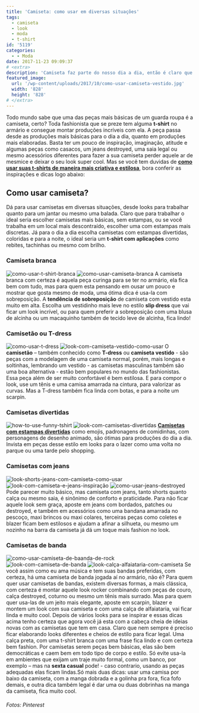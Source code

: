 ```yaml
---
title: 'Camiseta: como usar em diversas situações'
tags:
  - camiseta
  - look
  - moda
  - t-shirt
id: '5119'
categories:
  - - Moda
date: 2017-11-23 09:09:37
# <extra>
description: 'Camiseta faz parte do nosso dia a dia, então é claro que todo mundo quer aprender como usar camiseta em diversas situações de nossa vida. Vem aprender e se inspirar'
featured_image: 
  url: '/wp-content/uploads/2017/10/como-usar-camiseta-vestido.jpg'
  width: '828'
  height: '828'
# </extra>
---
```


Todo mundo sabe que uma das peças mais básicas de um guarda roupa é a camiseta, certo? Toda fashionista que se preze tem alguma **t-shirt** no armário e consegue montar produções incríveis com ela. A peça passa desde as produções mais básicas para o dia a dia, quanto em produções mais elaboradas. Basta ter um pouco de inspiração, imaginação, atitude e algumas peças como casacos, um jeans destroyed, uma saia legal ou mesmo acessórios diferentes para fazer a sua camiseta perder aquele ar de mesmice e deixar o seu look super cool. Mas se você tem duvidas de [**como usar suas t-shirts de maneira mais criativa e estilosa**](http://natalia.blog.br/look-dia-blazer-shorts/), bora conferir as inspirações e dicas logo abaixo:

## Como usar camiseta?

Dá para usar camisetas em diversas situações, desde looks para trabalhar quanto para um jantar ou mesmo uma balada. Claro que para trabalhar o ideal seria escolher camisetas mais básicas, sem estampas, ou se você trabalha em um local mais descontraído, escolher uma com estampas mais discretas. Já para o dia a dia escolha camisetas com estampas divertidas, coloridas e para a noite, o ideal seria um **t-shirt com aplicações** como rebites, tachinhas ou mesmo com brilho.

### Camiseta branca

![como-usar-t-shirt-branca](/wp-content/uploads/2017/10/como-usar-camiseta-branca-com-vestido.jpg) ![como-usar-camiseta-branca](/wp-content/uploads/2017/10/look-com-sobreposição-com-camiseta-branca.jpg) A camiseta branca com certeza é aquela peça curinga para se ter no armário, ela fica bem com tudo, mas para quem esta pensando em ousar um pouco e mostrar que gosta mesmo de moda, uma ótima dica é usa-la com sobreposição. A **tendência de sobreposição** de camiseta com vestido esta muito em alta. Escolha um vestidinho mais leve no estilo **slip dress** que vai ficar um look incrível, ou para quem preferir a sobreposição com uma blusa de alcinha ou um macaquinho também de tecido leve de alcinha, fica lindo!

### Camisetão ou T-dress

![como-usar-t-dress](/wp-content/uploads/2017/10/como-usar-camiseta-vestido.jpg) ![look-com-camiseta-vestido-como-usar](/wp-content/uploads/2017/10/look-com-camisetão.jpg) O **camisetão** – também conhecido como **T-dress** ou **camiseta vestido** - são peças com a modelagem de uma camiseta normal, porém, mais longas e soltinhas, lembrando um vestido - as camisetas masculinas também são uma boa alternativa - estão bem populares no mundo das fashionistas. Essa peça além de ser muito confortável é bem estilosa. E para compor o look, use um tênis e uma camisa amarrada na cintura, para valorizar as curvas. Mas a T-dress também fica linda com botas, e para a noite um scarpin.

### Camisetas divertidas

![how-to-use-funny-tshirt](/wp-content/uploads/2017/10/como-usar-camiseta-de-personagens.jpg) ![look-com-camisetas-divertidas](/wp-content/uploads/2017/10/como-usar-camisetas-divertidas.jpg) [**Camisetas com estampas divertidas**](http://natalia.blog.br/look-dia-saia-de-couro-com-camiseta-star-wars/) como emojis, padronagens de comidinhas, com personagens de desenho animado, são ótimas para produções do dia a dia. Invista em peças desse estilo em looks para o lazer como uma volta no parque ou uma tarde pelo shopping.

### Camisetas com jeans

![look-shorts-jeans-com-camiseta-como-usar](/wp-content/uploads/2017/10/look-com-shorts-e-camiseta-como-usar.jpg) ![look-com-camiseta-e-jeans-inspiração ](/wp-content/uploads/2017/10/como-usar-camiseta-estampada.jpg) ![como-usar-jeans-destroyed ](/wp-content/uploads/2017/10/como-usar-camiseta-com-jeans.jpg) Pode parecer muito básico, mas camiseta com jeans, tanto shorts quanto calça ou mesmo saia, é sinônimo de conforto e praticidade. Para não ficar aquele look sem graça, aposte em jeans com bordados, patches ou destroyed, e também em acessórios como uma bandana amarrada no pescoço, maxi brincos ou maxi colares, terceiras peças como coletes e blazer ficam bem estilosos e ajudam a afinar a silhueta, ou mesmo um nozinho na barra da camiseta já dá um toque mais fashion no look.

### Camisetas de banda

![como-usar-camiseta-de-baanda-de-rock](/wp-content/uploads/2017/10/como-usar-camiseta-de-banda-com-saia.jpg) ![look-com-camiseta-de-banda](/wp-content/uploads/2017/10/como-usar-camiseta-de-banda-de-rock.jpg) ![look-calça-alfaiataria-com-camiseta](/wp-content/uploads/2017/10/look-camiseta-de-banda-como-usar.jpg) Se você assim como eu ama música e tem suas bandas preferidas, com certeza, há uma camiseta de banda jogada aí no armário, não é? Para quem quer usar camisetas de bandas, existem diversas formas, a mais clássica, com certeza é montar aquele look rocker combinando com peças de couro, calça destroyed, coturno ou mesmo um tênis mais surrado. Mas para quem quer usa-las de um jeito mais elegante, aposte em scarpin, blazer e montem um look com sua camiseta e com uma calça de alfaiataria, vai ficar linda e muito cool. Depois de vários looks para se inspirar e essas dicas acima tenho certeza que agora você já esta com a cabeça cheia de ideias novas com as camisetas que tem em casa. Claro que nem sempre é preciso ficar elaborando looks diferentes e cheios de estilo para ficar legal. Uma calça preta, com uma t-shirt branca com uma frase fica lindo e com certeza bem fashion. Por camisetas serem peças bem básicas, elas são bem democráticas e caem bem em todo tipo de corpo e estilo. Só evite usa-la em ambientes que exijam um traje muito formal, como um banco, por exemplo – mas na **sexta casual** pode! - caso contrario, usando as peças adequadas elas ficam lindas.Só mais duas dicas: usar uma camisa por baixo da camiseta, com a manga dobrada e a golinha pra fora, fica fofo demais, e outra dica também legal é dar uma ou duas dobrinhas na manga da camiseta, fica muito cool.

###### Fotos: Pinterest
